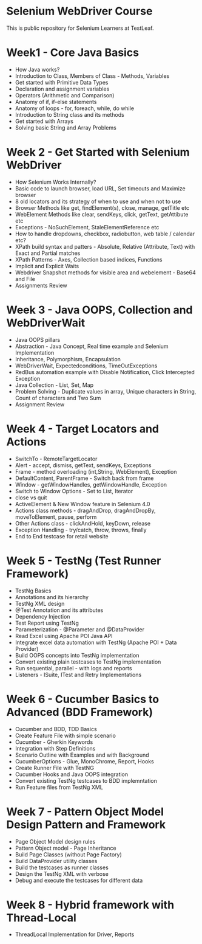 # Selenium WebDriver Course
This is public repository for Selenium Learners at TestLeaf.

# Week1 - Core Java Basics 
* How Java works?
* Introduction to Class, Members of Class - Methods, Variables
* Get started with Primitive Data Types
* Declaration and assignment variables
* Operators (Arithmetic and Comparison)
* Anatomy of if, if-else statements
* Anatomy of loops - for, foreach, while, do while
* Introduction to String class and its methods
* Get started with Arrays
* Solving basic String and Array Problems

# Week 2 - Get Started with Selenium WebDriver
* How Selenium Works Internally?
* Basic code to launch browser, load URL, Set timeouts and Maximize browser
* 8 old locators and its strategy of when to use and when not to use
* Browser Methods like get, findElement(s), close, manage, getTitle etc
* WebElement Methods like clear, sendKeys, click, getText, getAttibute etc
* Exceptions - NoSuchElement, StaleElementReference etc
* How to handle dropdowns, checkbox, radiobutton, web table / calendar etc?
* XPath build syntax and patters - Absolute, Relative (Attribute, Text) with Exact and Partial matches
* XPath Patterns - Axes, Collection based indices, Functions
* Implicit and Explicit Waits
* Webdriver Snapshot methods for visible area and webelement - Base64 and File
* Assignments Review

# Week 3 - Java OOPS, Collection and WebDriverWait
* Java OOPS pillars 
* Abstraction - Java Concept, Real time example and Selenium Implementation
* Inheritance, Polymorphism, Encapsulation 
* WebDriverWait, Expectedconditions, TimeOutExceptions
* RedBus automation example with Disable Notification, Click Intercepted Exception
* Java Collection - List, Set, Map
* Problem Solving - Duplicate values in array, Unique characters in String, Count of characters and Two Sum
* Assignment Review

# Week 4 - Target Locators and Actions
* SwitchTo - RemoteTargetLocator
* Alert - accept, dismiss, getText, sendKeys, Exceptions
* Frame - method overloading (int,String, WebElement), Exception
* DefaultContent, ParentFrame - Switch back from frame
* Window - getWindowHandles, getWindowHandle, Exception
* Switch to Window Options - Set to List, Iterator
* close vs quit
* ActiveElement & New Window feature in Selenium 4.0
* Actions class methods - dragAndDrop, dragAndDropBy, moveToElement, pause, perform
* Other Actions class - clickAndHold, keyDown, release
* Exception Handling - try/catch, throw, throws, finally
* End to End testcase for retail website 

# Week 5 - TestNg (Test Runner Framework)
* TestNg Basics
* Annotations and its hierarchy
* TestNg XML design
* @Test Annotation and its attributes
* Dependency Injection
* Test Report using TestNg
* Parameterization - @Parameter and @DataProvider
* Read Excel using Apache POI Java API
* Integrate excel data automation with TestNg (Apache POI + Data Provider)
* Build OOPS concepts into TestNg implementation 
* Convert existing plain testcases to TestNg implementation
* Run sequential, parallel - with logs and reports
* Listeners - ISuite, ITest and Retry Implementations

# Week 6 - Cucumber Basics to Advanced (BDD Framework)
* Cucumber and BDD, TDD Basics
* Create Feature File with simple scenario
* Cucumber - Gherkin Keywords
* Integration with Step Definitions
* Scenario Outline with Examples and with Background
* CucumberOptions - Glue, MonoChrome, Report, Hooks
* Create Runner File with TestNG
* Cucumber Hooks and Java OOPS integration
* Convert existing TestNg testcases to BDD implemntation
* Run Feature files from TestNg XML

# Week 7 - Pattern Object Model Design Pattern and Framework
* Page Object Model design rules
* Pattern Object model - Page Inheritance
* Build Page Classes (without Page Factory)
* Build DataProvider utility classes
* Build the testcases as runner classes
* Design the TestNg XML with verbose
* Debug and execute the testcases for different data 

# Week 8 - Hybrid framework with Thread-Local
* ThreadLocal Implementation for Driver, Reports
